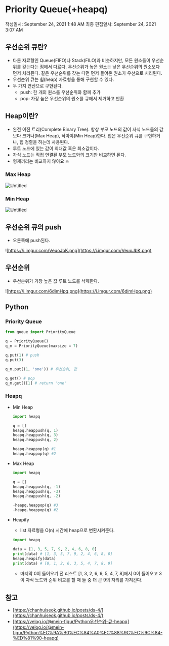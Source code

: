 # Priority Queue(+heapq)

작성일시: September 24, 2021 1:48 AM
최종 편집일시: September 24, 2021 3:07 AM

## 우선순위 큐란?

- 다른 자료형인 Queue(FIFO)나 Stack(FILO)과 비슷하지만, 모든 원소들이 우선순위를 갖는다는 점에서 다르다. 우선순위가 높은 원소는 낮은 우선순위의 원소보다 먼저 처리된다. 같은 우선순위를 갖는 다면 먼저 들어온 원소가 우선으로 처리된다.
- 우선순위 큐는 힙(heap) 자료형을 통해 구현할 수 있다.
- 두 가지 연산으로 구현된다.
    - push: 한 개의 원소를 우선순위와 함께 추가
    - pop: 가장 높은 우선순위의 원소를 큐에서 제거하고 반환

## Heap이란?

- 완전 이진 트리(Complete Binary Tree). 항상 부모 노드의 값이 자식 노드들의 값보다 크거나(Max Heap), 작아야(Min Heap)한다. 힙은 우선순위 큐를 구현하거나, 힙 정렬을 하는데 사용된다.
- 루트 노드에 있는 값이 최대값 혹은 최소값이다.
- 자식 노드는 직접 연결된 부모 노드와의 크기만 비교하면 된다.
- 형제끼리는 비교하지 않아요 🔥

### Max Heap

![Untitled](Priority%20Queue(+heapq)%20d45d1214fca54a629764b45017bd1f9f/Untitled.png)

### Min Heap

![Untitled](Priority%20Queue(+heapq)%20d45d1214fca54a629764b45017bd1f9f/Untitled%201.png)

## 우선순위 큐의 push

- 오른쪽에 push된다.

![https://i.imgur.com/VeuoJbK.png](https://i.imgur.com/VeuoJbK.png)

## 우선순위

- 우선순위가 가장 높은 값 루트 노드를 삭제한다.

![https://i.imgur.com/6dimHpq.png](https://i.imgur.com/6dimHpq.png)

## Python

### Priority Queue

```python
from queue import PriorityQueue

q = PriorityQueue()
q_m = PriorityQueue(maxsize = 7) 

q.put(1) # push
q.put(3)

q_m.put((1, 'one')) # 우선순위, 값

q.get() # pop
q_m.get()[1] # return 'one'
```

### Heapq

- Min Heap

    ```python
    import heapq

    q = []
    heapq.heappush(q, 1)
    heapq.heappush(q, 3)
    heapq.heappush(q, 2)

    heapq.heappop(q) #1
    heapq.heappop(q) #2
    ```

- Max Heap

    ```python
    import heapq

    q = []
    heapq.heappush(q, -1)
    heapq.heappush(q, -3)
    heapq.heappush(q, -2)

    -heapq.heappop(q) #3
    -heapq.heappop(q) #2
    ```

- Heapify
    - list 자료형을 O(n) 시간에 heap으로 변환시켜준다.

    ```python
    import heapq

    data = [1, 3, 5, 7, 9, 2, 4, 6, 8, 0]
    print(data) # [1, 3, 5, 7, 9, 2, 4, 6, 8, 0]
    heapq.heapify(data)
    print(data) # [0, 1, 2, 6, 3, 5, 4, 7, 8, 9]
    ```

    - 마지막 0이 들어오기 전 리스트 [1, 3, 2, 6, 9, 5, 4, 7, 8]에서 0이 들어오고 3이 자식 노드와 순위 비교를 할 때 둘 중 더 큰 9의 자리를 가져간다.

## 참고

- [https://chanhuiseok.github.io/posts/ds-4/](https://chanhuiseok.github.io/posts/ds-4/)
- [https://velog.io/@mein-figur/Python우선순위-큐-heapq](https://velog.io/@mein-figur/Python%EC%9A%B0%EC%84%A0%EC%88%9C%EC%9C%84-%ED%81%90-heapq)